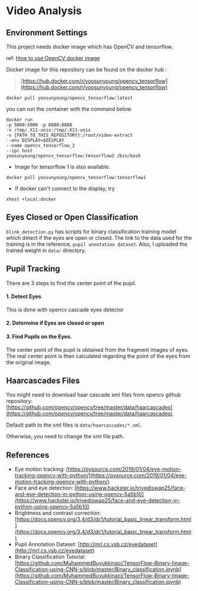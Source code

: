 # Video Analysis

## Environment Settings
This project needs docker image which has OpenCV and tensorflow.

ref: [How to use OpenCV docker image](https://learnopencv.com/install-opencv-docker-image-ubuntu-macos-windows/)

Docker image for this repository can be found on the docker hub : 

> [https://hub.docker.com/r/yoosunyoung/opencv_tensorflow](https://hub.docker.com/r/yoosunyoung/opencv_tensorflow)

`docker pull yoosunyoung/opencv_tensorflow:latest`

you can run the container with the command below.
```
docker run
-p 5000:5000 -p 8888:8888
-v /tmp/.X11-unix:/tmp/.X11-unix
-v {PATH_TO_THIS_REPOSITORY}:/root/video-extract
--env DISPLAY=$DISPLAY
--name opencv_tensorflow_2
--ipc host
yoosunyoung/opencv_tensorflow:tensorflow2 /bin/bash
```

+ Image for tensorflow 1 is also available.

`docker pull yoosunyoung/opencv_tensorflow:tensorflow1` 

+ If docker can't connect to the display, try
```
xhost +local:docker
```

## Eyes Closed or Open Classification

`blink_detection.py` has scripts for binary classification training model which detect if the eyes are open or closed.
The link to the data used for the training is in the reference, `pupil annotation dataset`.
Also, I uploaded the trained weight in `data/` directory.

## Pupil Tracking

There are 3 steps to find the center point of the pupil.
#### 1. Detect Eyes
This is done with opencv cascade eyes detector
#### 2. Determine if Eyes are closed or open 
#### 3. Find Pupils on the Eyes.
The center point of the pupil is obtained from the fragment images of eyes.
The real center point is then calculated regarding the point of the eyes from the original image. 
  

## Haarcascades Files

You might need to download haar cascade xml files from opencv github repository: [https://github.com/opencv/opencv/tree/master/data/haarcascades](https://github.com/opencv/opencv/tree/master/data/haarcascades).

Default path to the xml files is `data/haarcascades/*.xml`.

Otherwise, you need to change the xml file path. 

## References
- Eye motion tracking: [https://pysource.com/2019/01/04/eye-motion-tracking-opencv-with-python/](https://pysource.com/2019/01/04/eye-motion-tracking-opencv-with-python/)
- Face and eye detection: [https://www.hackster.io/trivediswap25/face-and-eye-detection-in-python-using-opencv-5a5b10](https://www.hackster.io/trivediswap25/face-and-eye-detection-in-python-using-opencv-5a5b10)
- Brightness and contrast correction: [https://docs.opencv.org/3.4/d3/dc1/tutorial_basic_linear_transform.html](https://docs.opencv.org/3.4/d3/dc1/tutorial_basic_linear_transform.html)
- Pupil Annotation Dataset: [http://mrl.cs.vsb.cz/eyedataset](http://mrl.cs.vsb.cz/eyedataset)
- Binary Classification Tutorial: [https://github.com/MuhammedBuyukkinaci/TensorFlow-Binary-Image-Classification-using-CNN-s/blob/master/Binary_classification.ipynb](https://github.com/MuhammedBuyukkinaci/TensorFlow-Binary-Image-Classification-using-CNN-s/blob/master/Binary_classification.ipynb)